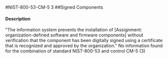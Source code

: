 #NIST-800-53-CM-5 3
##Signed Components
#### Description
"The information system prevents the installation of [Assignment: organization-defined software and firmware components] without verification that the component has been digitally signed using a certificate that is recognized and approved by the organization."
No information found for the combination of standard NIST-800-53 and control CM-5 (3)
